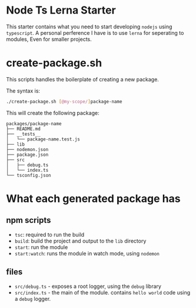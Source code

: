 # Node Ts Lerna Starter

This starter contains what you need to start developing `nodejs` using `typescript`.
A personal perference I have is to use `lerna` for seperating to modules,
Even for smaller projects.

# create-package.sh

This scripts handles the boilerplate of creating a new package.

The syntax is:

```bash
./create-package.sh [@my-scope/]package-name
```

This will create the following package:

```
packages/package-name
├── README.md
├── __tests__
│   └── package-name.test.js
├── lib
├── nodemon.json
├── package.json
├── src
│   ├── debug.ts
│   └── index.ts
└── tsconfig.json
```

# What each generated package has

## npm scripts

- `tsc`: required to run the build
- `build`: build the project and output to the `lib` directory
- `start`: run the module
- `start:watch`: runs the module in watch mode, using `nodemon`

## files

- `src/debug.ts` - exposes a root logger, using the `debug` library
- `src/index.ts` - the main of the module. contains `hello world` code using a `debug` logger.
